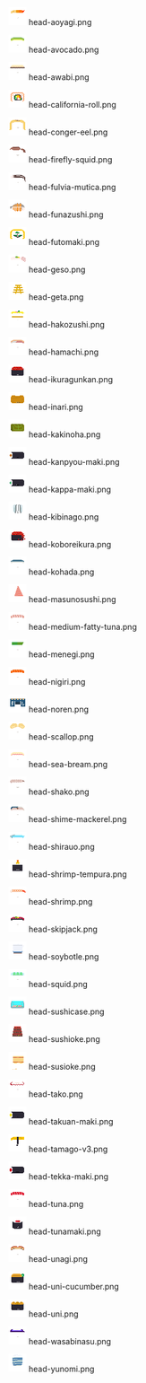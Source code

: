 ![head-aoyagi.png](head-aoyagi.png) head-aoyagi.png

![head-avocado.png](head-avocado.png) head-avocado.png

![head-awabi.png](head-awabi.png) head-awabi.png

![head-california-roll.png](head-california-roll.png) head-california-roll.png

![head-conger-eel.png](head-conger-eel.png) head-conger-eel.png

![head-firefly-squid.png](head-firefly-squid.png) head-firefly-squid.png

![head-fulvia-mutica.png](head-fulvia-mutica.png) head-fulvia-mutica.png

![head-funazushi.png](head-funazushi.png) head-funazushi.png

![head-futomaki.png](head-futomaki.png) head-futomaki.png

![head-geso.png](head-geso.png) head-geso.png

![head-geta.png](head-geta.png) head-geta.png

![head-hakozushi.png](head-hakozushi.png) head-hakozushi.png

![head-hamachi.png](head-hamachi.png) head-hamachi.png

![head-ikuragunkan.png](head-ikuragunkan.png) head-ikuragunkan.png

![head-inari.png](head-inari.png) head-inari.png

![head-kakinoha.png](head-kakinoha.png) head-kakinoha.png

![head-kanpyou-maki.png](head-kanpyou-maki.png) head-kanpyou-maki.png

![head-kappa-maki.png](head-kappa-maki.png) head-kappa-maki.png

![head-kibinago.png](head-kibinago.png) head-kibinago.png

![head-koboreikura.png](head-koboreikura.png) head-koboreikura.png

![head-kohada.png](head-kohada.png) head-kohada.png

![head-masunosushi.png](head-masunosushi.png) head-masunosushi.png

![head-medium-fatty-tuna.png](head-medium-fatty-tuna.png) head-medium-fatty-tuna.png

![head-menegi.png](head-menegi.png) head-menegi.png

![head-nigiri.png](head-nigiri.png) head-nigiri.png

![head-noren.png](head-noren.png) head-noren.png

![head-scallop.png](head-scallop.png) head-scallop.png

![head-sea-​​bream.png](head-sea-​​bream.png) head-sea-​​bream.png

![head-shako.png](head-shako.png) head-shako.png

![head-shime-mackerel.png](head-shime-mackerel.png) head-shime-mackerel.png

![head-shirauo.png](head-shirauo.png) head-shirauo.png

![head-shrimp-tempura.png](head-shrimp-tempura.png) head-shrimp-tempura.png

![head-shrimp.png](head-shrimp.png) head-shrimp.png

![head-skipjack.png](head-skipjack.png) head-skipjack.png

![head-soybotle.png](head-soybotle.png) head-soybotle.png

![head-squid.png](head-squid.png) head-squid.png

![head-sushicase.png](head-sushicase.png) head-sushicase.png

![head-sushioke.png](head-sushioke.png) head-sushioke.png

![head-susioke.png](head-susioke.png) head-susioke.png

![head-tako.png](head-tako.png) head-tako.png

![head-takuan-maki.png](head-takuan-maki.png) head-takuan-maki.png

![head-tamago-v3.png](head-tamago-v3.png) head-tamago-v3.png

![head-tekka-maki.png](head-tekka-maki.png) head-tekka-maki.png

![head-tuna.png](head-tuna.png) head-tuna.png

![head-tunamaki.png](head-tunamaki.png) head-tunamaki.png

![head-unagi.png](head-unagi.png) head-unagi.png

![head-uni-cucumber.png](head-uni-cucumber.png) head-uni-cucumber.png

![head-uni.png](head-uni.png) head-uni.png

![head-wasabinasu.png](head-wasabinasu.png) head-wasabinasu.png

![head-yunomi.png](head-yunomi.png) head-yunomi.png